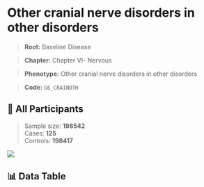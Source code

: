 # Other cranial nerve disorders in other disorders

> **Root:** Baseline Disease  

> **Chapter:** Chapter VI- Nervous  

> **Phenotype:** Other cranial nerve disorders in other disorders  

> **Code:** `G6_CRAINOTH`

## 🧪 All Participants  
> Sample size: **198542**  
> Cases: **125**  
> Controls: **198417**
<img src="/Sensitive/Figures/ALL/Incidence/G6_CRAINOTH.png"/>

## 📊 Data Table
<CsvTableMRF src="/Sensitive/Data/ALL/Incidence/COX_G6_CRAINOTH.csv"/>

